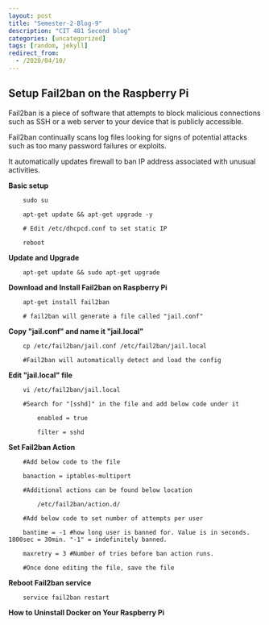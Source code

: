 ```yaml
---
layout: post
title: "Semester-2-Blog-9"
description: "CIT 481 Second blog"
categories: [uncategorized]
tags: [random, jekyll]
redirect_from:
  - /2020/04/10/
---
```


## Setup Fail2ban on the Raspberry Pi

Fail2ban is a piece of software that attempts to block malicious connections such as SSH or a web server to your device that is publicly accessible.

Fail2ban continually scans log files looking for signs of potential attacks such as too many password failures or exploits. 

It automatically updates firewall to ban IP address associated with unusual activities.
        
  __Basic setup__

        sudo su

        apt-get update && apt-get upgrade -y

        # Edit /etc/dhcpcd.conf to set static IP

        reboot

  __Update and Upgrade__

        apt-get update && sudo apt-get upgrade

  __Download and Install Fail2ban on Raspberry Pi__

        apt-get install fail2ban
        
        # fail2ban will generate a file called "jail.conf"

  __Copy "jail.conf" and name it "jail.local"__

        cp /etc/fail2ban/jail.conf /etc/fail2ban/jail.local

        #Fail2ban will automatically detect and load the config

  __Edit "jail.local" file__

        vi /etc/fail2ban/jail.local

        #Search for "[sshd]" in the file and add below code under it

            enabled = true
            
            filter = sshd

  __Set Fail2ban Action__

        #Add below code to the file

        banaction = iptables-multiport

        #Additional actions can be found below location

            /etc/fail2ban/action.d/

        #Add below code to set number of attempts per user

        bantime = -1 #how long user is banned for. Value is in seconds. 1800sec = 30min. "-1" = indefinitely banned.

        maxretry = 3 #Number of tries before ban action runs.

        #Once done editing the file, save the file



  __Reboot Fail2ban service__

        service fail2ban restart

  __How to Uninstall Docker on Your Raspberry Pi__
